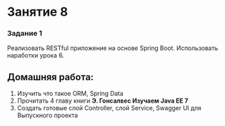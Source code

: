 # Занятие 8
### Задание 1
Реализовать RESTful приложение на основе Spring Boot. Использовать наработки урока 6.

## Домашняя работа:
1) Изучить что такое ORM, Spring Data
2) Прочитать 4 главу книги <b>Э. Гонсалвес Изучаем Java EE 7</b>
3) Создать готовые слой Controller, слой Service, Swagger UI для Выпускного проекта